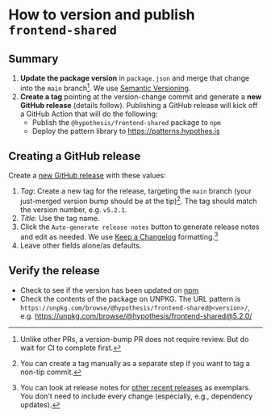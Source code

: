 # How to version and publish `frontend-shared`

## Summary

1. **Update the package version** in `package.json` and merge that change into the `main` branch[^1]. We use [Semantic Versioning](https://semver.org/#semantic-versioning-200).
2. **Create a tag** pointing at the version-change commit and generate a **new GitHub release** (details follow). Publishing a GitHub release will kick off a GitHub Action that will do the following:
   - Publish the `@hypothesis/frontend-shared` package to `npm`
   - Deploy the pattern library to https://patterns.hypothes.is

## Creating a GitHub release

Create a [new GitHub release](https://github.com/hypothesis/frontend-shared/releases/new/) with these values:

1.  _Tag_: Create a new tag for the release, targeting the `main` branch (your just-merged version bump should be at the tip)[^2]. The tag should match the version number, e.g. `v5.2.1`.
2.  _Title_: Use the tag name.
3.  Click the `Auto-generate release notes` button to generate release notes and edit as needed. We use [Keep a Changelog](https://keepachangelog.com/en/1.0.0/) formatting.[^3]
4.  Leave other fields alone/as defaults.

## Verify the release

- Check to see if the version has been updated on [npm](https://www.npmjs.com/package/@hypothesis/frontend-shared)
- Check the contents of the package on UNPKG. The URL pattern is `https://unpkg.com/browse/@hypothesis/frontend-shared@<version>/`, e.g. https://unpkg.com/browse/@hypothesis/frontend-shared@5.2.0/

[^1]: Unlike other PRs, a version-bump PR does not require review. But do wait for CI to complete first.

[^2]: You can create a tag manually as a separate step if you want to tag a non-tip commit.

[^3]: You can look at release notes for [other recent releases](https://github.com/hypothesis/frontend-shared/releases) as exemplars. You don't need to include every change (especially, e.g., dependency updates).
